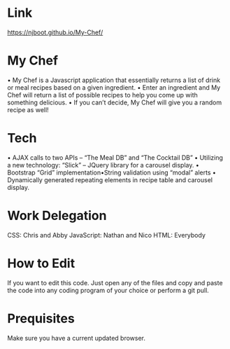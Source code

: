 # Link

https://njboot.github.io/My-Chef/

# My Chef

• My Chef is a Javascript application that essentially returns a list of drink or meal recipes based on a given ingredient.
• Enter an ingredient and My Chef will return a list of possible recipes to help you come up with something delicious.
• If you can’t decide, My Chef will give you a random recipe as well!

# Tech

• AJAX calls to two APIs – “The Meal DB” and “The Cocktail DB”
• Utilizing a new technology: “Slick” – JQuery library for a carousel display.
• Bootstrap “Grid” implementation•String validation using “modal” alerts
• Dynamically generated repeating elements in recipe table and carousel display.

# Work Delegation

CSS: Chris and Abby
JavaScript: Nathan and Nico
HTML: Everybody

# How to Edit

If you want to edit this code. Just open any of the files and copy and paste the code into any coding program of your choice or perform a git pull.

# Prequisites

Make sure you have a current updated browser.

